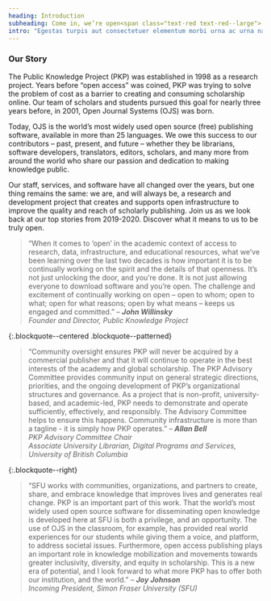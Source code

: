 ```yaml
---
heading: Introduction
subheading: Come in, we’re open<span class="text-red text-red--large">.</span>
intro: "Egestas turpis aut consectetuer elementum morbi urna ac urna nascetur nec eros pede posuere sit placerat quam natoque amet elit sagittis neque dis eros integer curabitur tincidunt felis donec fringilla ullamcorper placerat condimentum sodales elementum in proin vitae interdum dis in urna bibendum aliquet nam non neque nullam cras pretium."
---
```


### Our Story

The Public Knowledge Project (PKP) was established in 1998 as a research project. Years before “open access” was coined, PKP was trying to solve the problem of cost as a barrier to creating and consuming scholarship online. Our team of scholars and students pursued this goal for nearly three years before, in 2001, Open Journal Systems (OJS) was born.

Today, OJS is the world’s most widely used open source (free) publishing software, available in more than 25 languages. We owe this success to our contributors – past, present, and future – whether they be librarians, software developers, translators, editors, scholars, and many more from around the world who share our passion and dedication to making knowledge public.  

Our staff, services, and software have all changed over the years, but one thing remains the same: we are, and will always be, a research and development project that creates and supports open infrastructure to improve the quality and reach of scholarly publishing. Join us as we look back at our top stories from 2019-2020. Discover what it means to us to be truly open.

> “When it comes to ‘open’ in the academic context of access to research, data, infrastructure, and educational resources, what we’ve been learning over the last two decades is how important it is to be continually working on the spirit and the details of that openness. It’s not just unlocking the door, and you’re done. It is not just allowing everyone to download software and you’re open. The challenge and excitement of continually working on open – open to whom; open to what; open for what reasons; open by what means – keeps us engaged and committed.” <cite>&ndash; **John Willinsky**  <br/>Founder and Director, Public Knowledge Project</cite>

{:.blockquote--centered .blockquote--patterned}
> “Community oversight ensures PKP will never be acquired by a commercial publisher and that it will continue to operate in the best interests of the academy and global scholarship. The PKP Advisory Committee provides community input on general strategic directions, priorities, and the ongoing development of PKP’s organizational structures and governance. As a project that is non-profit, university-based, and academic-led, PKP needs to demonstrate and operate sufficiently, effectively, and responsibly. The Advisory Committee helps to ensure this happens. Community infrastructure is more than a tagline - it is simply how PKP operates.” <cite>&ndash; **Allan Bell**  <br/>PKP Advisory Committee Chair <br/>Associate University Librarian, Digital Programs and Services, University of British Columbia</cite>

{:.blockquote--right}
> “SFU works with communities, organizations, and partners to create, share, and embrace knowledge that improves lives and generates real change. PKP is an important part of this work. That the world’s most widely used open source software for disseminating open knowledge is developed here at SFU is both a privilege, and an opportunity.  The use of OJS in the classroom, for example, has provided real world experiences for our students while giving them a voice, and platform, to address societal issues. Furthermore, open access publishing plays an important role in knowledge mobilization and movements towards greater inclusivity, diversity, and equity in scholarship. This is a new era of potential, and I look forward to what more PKP has to offer both our institution, and the world.” <cite>&ndash; **Joy Johnson**  <br/>Incoming President, Simon Fraser University (SFU)</cite>

